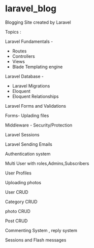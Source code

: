 # laravel_blog
Blogging Site created by Laravel

Topics :

Laravel Fundamentals -
  - Routes 
  - Controllers
  - Views
  - Blade Templating engine
  
Laravel Database -
   -  Laravel Migrations
   -  Eloquent
   -  Eloquent Relationships
   
Laravel Forms and Validations

Forms- Uplading files

Middleware - Security/Protection

Laravel Sessions

Laravel Sending Emails

Authentication system

Multi User with roles,Admins,Subscribers

User Profiles

Uploading photos

User CRUD

Category CRUD

photo CRUD

Post CRUD

Commenting System , reply system

Sessions and Flash messages


